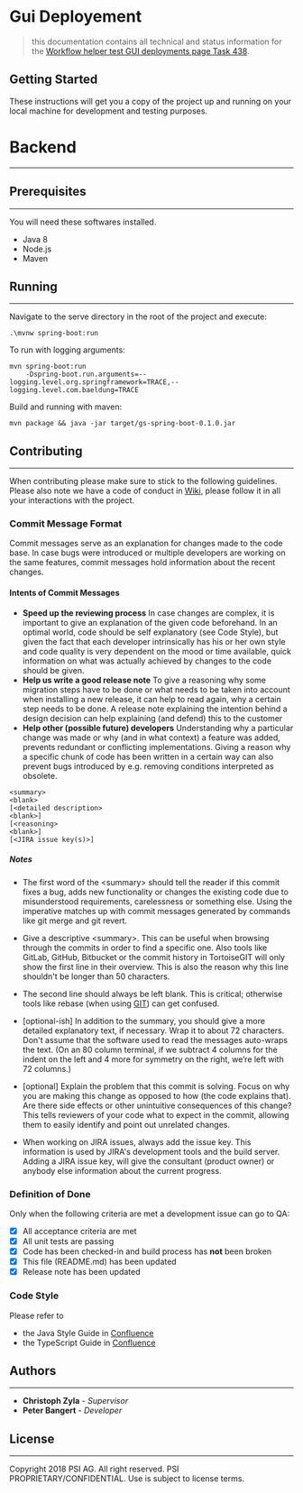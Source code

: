 # Gui Deployement

> this documentation contains all technical and status information for the [Workflow helper test GUI deployments page Task 438](https://jira-bej-pai.psi.de/browse/INTGENERAL-438).

## Getting Started


These instructions will get you a copy of the project up and running on your local machine for development 
and testing purposes. 


# Backend

---

## Prerequisites

---

You will need these softwares installed.

- Java 8 
- Node.js 
- Maven

## Running

---

Navigate to the serve directory in the root of the project and execute:

    .\mvnw spring-boot:run

To run with logging arguments:

    mvn spring-boot:run 
        -Dspring-boot.run.arguments=--logging.level.org.springframework=TRACE,--logging.level.com.baeldung=TRACE

Build and running with maven:

    mvn package && java -jar target/gs-spring-boot-0.1.0.jar

## Contributing

---

When contributing please make sure to stick to the following guidelines. 
Please also note we have a code of conduct in [Wiki](http://wiki.psi.de/wiki/Verhaltenskodex_%28Code_of_Conduct%29), please follow it in all your interactions with the project.

### Commit Message Format

Commit messages serve as an explanation for changes made to the code base. 
In case bugs were introduced or multiple developers are working on the same features, 
commit messages hold information about the recent changes.

#### Intents of Commit Messages

- **Speed up the reviewing process**
  In case changes are complex, it is important to give an explanation of the given code beforehand. 
  In an optimal world, code should be self explanatory (see Code Style), 
  but given the fact that each developer intrinsically has his or her own style and code quality is very dependent 
  on the mood or time available, quick information on what was actually achieved by changes to the code should be given.
- **Help us write a good release note**
  To give a reasoning why some migration steps have to be done or what needs to be taken into account when 
  installing a new release, it can help to read again, why a certain step needs to be done. A release note explaining 
  the intention behind a design decision can help explaining (and defend) this to the customer
- **Help other (possible future) developers**
  Understanding why a particular change was made or why (and in what context) a feature was added, 
  prevents redundant or conflicting implementations. Giving a reason why a specific chunk of code has 
  been written in a certain way can also prevent bugs introduced by e.g. removing conditions interpreted as obsolete.

```
<summary>
<blank> 
[<detailed description>
<blank>] 
[<reasoning>
<blank>] 
[<JIRA issue key(s)>]
```

##### Notes
+ The first word of the \<summary> should tell the reader if this commit fixes a bug, adds new functionality or changes the existing 
code due to misunderstood requirements,  carelessness or something else. Using the imperative matches up with commit 
messages generated by commands like git merge and git revert.

+ Give a descriptive \<summary>. This can be useful when browsing through the commits in order to find a specific one. 
Also tools like GitLab, GitHub, Bitbucket or the commit history in TortoiseGIT will only show the first line in 
their overview. This is also the reason why this line shouldn't be longer than 50 characters.

+ The second line should always be left blank. 
This is critical; otherwise tools like rebase (when using [GIT](https://git-scm.com/)) can get confused. 

+ [optional-ish] In addition to the summary, you should give a more detailed explanatory text, if necessary. 
Wrap it to about 72 characters. Don't assume that the software used to read the messages auto-wraps the text. 
(On an 80 column terminal, if we subtract 4 columns for the indent on the left and 4 more for symmetry on the right, 
we’re left with 72 columns.)

+ [optional] Explain the problem that this commit is solving. 
Focus on why you are making this change as opposed to how (the code explains that). 
Are there side effects or other unintuitive consequences of this change? 
This tells reviewers of your code what to expect in the commit, allowing them to easily 
identify and point out unrelated changes.

+ When working on JIRA issues, always add the issue key. This information is used by JIRA's development tools and the build server. 
Adding a JIRA issue key, will give the consultant (product owner) or anybody else information about the current progress.


### Definition of Done
Only when the following criteria are met a development issue can go to QA:
- [x] All acceptance criteria are met
- [x] All unit tests are passing
- [x] Code has been checked-in and build process has **not** been broken
- [x] This file (README.md) has been updated
- [x] Release note has been updated

### Code Style

Please refer to 
- the Java Style Guide in [Confluence](http://confluence-bej-pai.psi.de:8090/display/OT/Style+Guide+for+Java)
- the TypeScript Guide in [Confluence](http://confluence-bej-pai.psi.de:8090/display/OT/Style+Guide+for+TypeScript)




## Authors

---

* **Christoph Zyla** - *Supervisor*
* **Peter Bangert** - *Developer* 
  
## License

---

Copyright 2018 PSI AG. All right reserved.
PSI PROPRIETARY/CONFIDENTIAL. Use is subject to license terms.